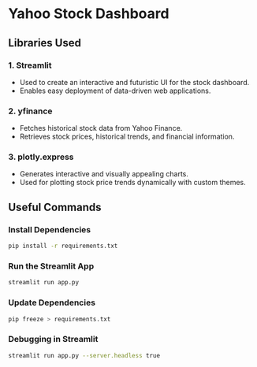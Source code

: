# Yahoo Stock Dashboard

## Libraries Used

### 1. **Streamlit**
   - Used to create an interactive and futuristic UI for the stock dashboard.
   - Enables easy deployment of data-driven web applications.

### 2. **yfinance**
   - Fetches historical stock data from Yahoo Finance.
   - Retrieves stock prices, historical trends, and financial information.

### 3. **plotly.express**
   - Generates interactive and visually appealing charts.
   - Used for plotting stock price trends dynamically with custom themes.

## Useful Commands

### Install Dependencies
```bash
pip install -r requirements.txt
```

### Run the Streamlit App
```bash
streamlit run app.py
```

### Update Dependencies
```bash
pip freeze > requirements.txt
```

### Debugging in Streamlit
```bash
streamlit run app.py --server.headless true
```
